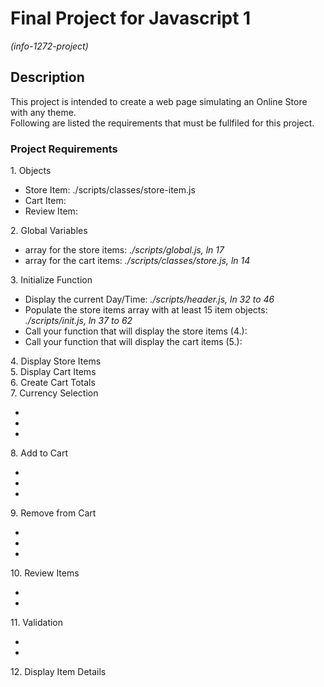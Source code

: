 # Final Project for Javascript 1

<em>(info-1272-project)</em>

<h2>Description</h2>
<p>This project is intended to create a web page simulating an Online Store with any theme.<br>
Following are listed the requirements that must be fullfiled for this project.</p>

<h3>Project Requirements</h3> 
1. Objects
<ul>
    <li>Store Item: ./scripts/classes/store-item.js</li>
    <li>Cart Item: </li>
    <li>Review Item: </li>
</ul>
2. Global Variables
<ul>
    <li>array for the store items: <em>./scripts/global.js, ln 17</em></li>
    <li>array for the cart items: <em>./scripts/classes/store.js, ln 14</em></li>
</ul>
3. Initialize Function
<ul>
    <li>Display the current Day/Time: <em>./scripts/header.js, ln 32 to 46</em></li>
    <li>Populate the store items array with at least 15 item objects: <em>./scripts/init.js, ln 37 to 62</em></li>
    <li>Call your function that will display the store items (4.): <em></em></li>
    <li>Call your function that will display the cart items (5.): <em></em></li>
</ul>
4. Display Store Items<br>
5. Display Cart Items<br>
6. Create Cart Totals<br>
7. Currency Selection
<ul>
    <li><em></em></li>
    <li><em></em></li>
    <li><em></em></li>
</ul>
8. Add to Cart
<ul>
    <li><em></em></li>
    <li><em></em></li>
    <li><em></em></li>
</ul>
9. Remove from Cart
<ul>
    <li><em></em></li>
    <li><em></em></li>
    <li><em></em></li>
</ul>
10. Review Items
<ul>
    <li><em></em></li>
    <li><em></em></li>
</ul>
11. Validation
<ul>
    <li><em></em></li>
    <li><em></em></li>
</ul>
12. Display Item Details
